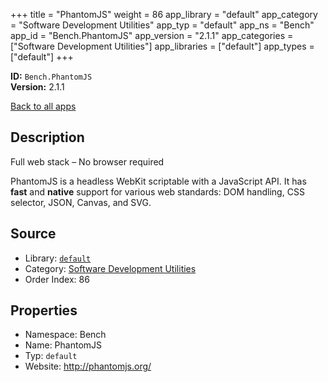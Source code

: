 ﻿+++
title = "PhantomJS"
weight = 86
app_library = "default"
app_category = "Software Development Utilities"
app_typ = "default"
app_ns = "Bench"
app_id = "Bench.PhantomJS"
app_version = "2.1.1"
app_categories = ["Software Development Utilities"]
app_libraries = ["default"]
app_types = ["default"]
+++

**ID:** `Bench.PhantomJS`  
**Version:** 2.1.1  
<!--more-->

[Back to all apps](/apps/)

## Description
Full web stack &ndash; No browser required

PhantomJS is a headless WebKit scriptable with a JavaScript API.
It has **fast** and **native** support for various web standards:
DOM handling, CSS selector, JSON, Canvas, and SVG.

## Source

* Library: [`default`](/app_libraries/default)
* Category: [Software Development Utilities](/app_categories/software-development-utilities)
* Order Index: 86

## Properties

* Namespace: Bench
* Name: PhantomJS
* Typ: `default`
* Website: <http://phantomjs.org/>

